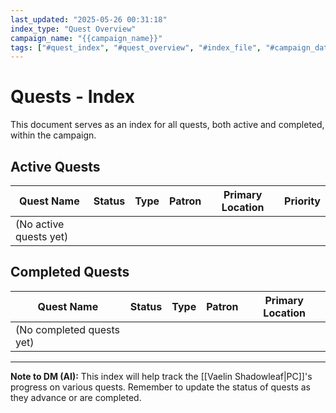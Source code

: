 ```yaml
---
last_updated: "2025-05-26 00:31:18"
index_type: "Quest Overview"
campaign_name: "{{campaign_name}}"
tags: ["#quest_index", "#quest_overview", "#index_file", "#campaign_data", "#active_quests", "#completed_quests", "#plot_tracking"] # (NEW/ENHANCED)
---
```

# Quests - Index

This document serves as an index for all quests, both active and completed, within the campaign.

## Active Quests

| Quest Name | Status | Type | Patron | Primary Location | Priority |
|---|---|---|---|---|---|
| (No active quests yet) | | | | | |

## Completed Quests

| Quest Name | Status | Type | Patron | Primary Location |
|---|---|---|---|---|
| (No completed quests yet) | | | | |

---
**Note to DM (AI):** This index will help track the [[Vaelin Shadowleaf|PC]]'s progress on various quests. Remember to update the status of quests as they advance or are completed.